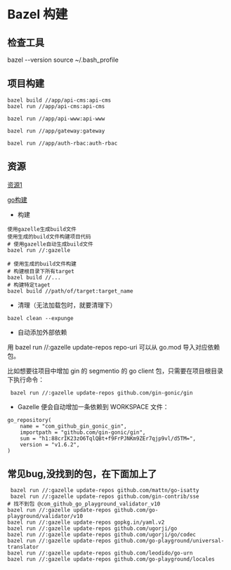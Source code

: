 # Bazel 构建


## 检查工具

bazel --version
source ~/.bash_profile

## 项目构建
```shell script
bazel build //app/api-cms:api-cms
bazel run //app/api-cms:api-cms

bazel run //app/api-www:api-www

bazel run //app/gateway:gateway

bazel run //app/auth-rbac:auth-rbac

```

## 资源

[资源1](https://juejin.im/post/5d2f31b9f265da1b6a34cae0)

[go构建](https://zhuanlan.zhihu.com/p/95998597)

- 构建

```shell script
使用gazelle生成build文件
使用生成的build文件构建项目代码
# 使用gazelle自动生成build文件
bazel run //:gazelle

# 使用生成的build文件构建
# 构建根目录下所有target
bazel build //...
# 构建特定taget
bazel build //path/of/target:target_name

```

- 清理（无法加载包时，就要清理下）

```shell script
bazel clean --expunge
```

- 自动添加外部依赖

用 bazel run //:gazelle update-repos repo-uri 可以从 go.mod 导入对应依赖包。

比如想要往项目中增加 gin 的 segmentio 的 go client 包，只需要在项目根目录下执行命令：

```shell script
 bazel run //:gazelle update-repos github.com/gin-gonic/gin
```

- Gazelle 便会自动增加一条依赖到 WORKSPACE 文件：

```shell script
go_repository(
    name = "com_github_gin_gonic_gin",
    importpath = "github.com/gin-gonic/gin",
    sum = "h1:88crIK23zO6TqlQBt+f9FrPJNKm9ZEr7qjp9vl/d5TM=",
    version = "v1.6.2",
)
```


## 常见bug,没找到的包，在下面加上了

```shell script
 bazel run //:gazelle update-repos github.com/mattn/go-isatty
 bazel run //:gazelle update-repos github.com/gin-contrib/sse
# 找不到包 @com_github_go_playground_validator_v10
bazel run //:gazelle update-repos github.com/go-playground/validator/v10
bazel run //:gazelle update-repos gopkg.in/yaml.v2
bazel run //:gazelle update-repos github.com/ugorji/go
bazel run //:gazelle update-repos github.com/ugorji/go/codec
bazel run //:gazelle update-repos github.com/go-playground/universal-translator
bazel run //:gazelle update-repos github.com/leodido/go-urn
bazel run //:gazelle update-repos github.com/go-playground/locales

```
